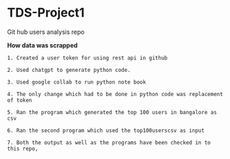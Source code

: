 # TDS-Project1
Git hub users analysis repo

**How data was scrapped**
   
    1. Created a user token for using rest api in github 
    
    2. Used chatgpt to generate python code. 
    
    3. Used google collab to run python note book
    
    4. The only change which had to be done in python code was replacement of token
    
    5. Ran the program which generated the top 100 users in bangalore as csv
    
    6. Ran the second program which used the top100userscsv as input
    
    7. Both the output as well as the programs have been checked in to this repo,
    
